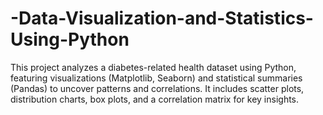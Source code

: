 # -Data-Visualization-and-Statistics-Using-Python
This project analyzes a diabetes-related health dataset using Python, featuring visualizations (Matplotlib, Seaborn) and statistical summaries (Pandas) to uncover patterns and correlations. It includes scatter plots, distribution charts, box plots, and a correlation matrix for key insights.

